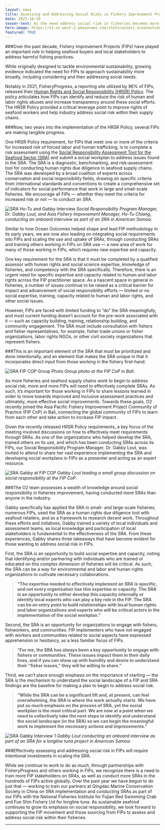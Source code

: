 ```yaml
---
layout: news
title: Assessing and Addressing Social Risks in Fishery Improvement Projects
date: 2023-10-19
teaser-text: As the need address social risk in fisheries becomes more evident, Ocean Outcomes is leading the way in integrating social requirements into Fishery Improvement Projects and scaling the use and uptake of Social Responsibility Assessments.
hero-image: https://s3.us-west-2.amazonaws.com/staticassets.oceanoutcomes.org/news+and+analysis/SRA+Gabby+Exiting+Vessel+hero+image.png
featured: TRUE
---
```


###Over the past decade, Fishery Improvement Projects (FIPs) have played an important role in helping seafood buyers and local stakeholders to address harmful fishing practices. 

While originally designed to tackle environmental sustainability, growing evidence indicated the need for FIPs to approach sustainability more broadly, including considering and then addressing social needs.

Notably in 2021, FisheryProgress, a reporting site utilized by 96% of FIPs, released their <a href="https://fisheryprogress.org/social-responsibility/our-approach" target="_blank">Human Rights and Social Responsibility (HRSR) Policy</a>. The policy articulates how FIPs can identify and reduce the risk of human and labor rights abuses and increase transparency around these social efforts. The HRSR Policy provided a critical leverage point to improve rights of seafood workers and help industry address social risk within their supply chains.

###Now, two years into the implementation of the HRSR Policy, several FIPs are making tangible progress. 

One HRSR Policy requirement, for FIPs that meet one or more of the criteria for increased risk of forced labor and human trafficking, is to complete a risk assessment using the [Social Responsibility Assessment Tool for the Seafood Sector (SRA)](https://www.oceanoutcomes.org/what-we-do/services/social-rapid-assessment/) and submit a social workplan to address issues found in the SRA. The SRA is a diagnostic, benchmarking, and risk-assessment tool for conducting human rights due diligence in seafood supply chains. The SRA was developed by a broad coalition of experts across conservation and social responsibility fields, drawing on specific criteria from international standards and conventions to create a comprehensive set of indicators for social performance that work in large and small-scale fisheries. We encourage all FIPs — whether they meet the criteria for increased risk or not — to conduct an SRA.

![SRA Ho-Tu and Gabby Interview](https://s3.us-west-2.amazonaws.com/staticassets.oceanoutcomes.org/news+and+analysis/SRA+Ho-Tu+and+Gabby+Interview.png)
*Social Responsibility Program Manager, Dr. Gabby Lout, and Asia Fishery Improvement Manager, Ho-Tu Chiang, conducting an onboard interview as part of an SRA in American Samoa.*

Similar to how Ocean Outcomes helped shape and lead FIP methodology in its early years, we are now also leading on integrating social requirements into FIPs and scaling the use and uptake of SRAs, through conducting SRAs and training others working in FIPs on SRA use — a new area of work for many of those working in FIPs, which requires new expertise and capacity. 

One key requirement for the SRA is that it must be completed by a qualified assessor with human rights and social science expertise, knowledge of fisheries, and competency with the SRA specifically. Therefore, there is an urgent need for specific expertise and capacity related to human and labor rights across the FIP practitioner space. As a nascent space in general in fisheries, a number of issues continue to be raised as a critical barrier for impact and advancement of social responsibility efforts — limited or no social expertise, training, capacity related to human and labor rights, and other social issues.

However, FIPs are faced with limited funding to “do” the SRA meaningfully, and most current funding doesn’t account for the pre-work associated with it — such as capacity building, training, relationship building, and community engagement. The SRA must include consultation with fishers and fisher representatives, for example, fisher trade unions or fisher organizations, labor rights NGOs, or other civil society organizations that represent fishers. 

###This is an important element of the SRA that must be prioritized and done intentionally, and an element that makes the SRA unique in that it incorporates direct input from those working in the fishery first-hand.

![SRA FIP COP Group Photo](https://s3.us-west-2.amazonaws.com/staticassets.oceanoutcomes.org/news+and+analysis/SRA+FIP+COP+Group+Photo.png)
*Group photo at the FIP CoP in Bali.* 

As more fisheries and seafood supply chains work to begin to address social risk, more and more FIPs will need to effectively complete SRAs. As such, it’s important for those working in FIPs to share lessons learned in order to move towards improved and inclusive assessment practices and ultimately, more effective social improvements. Towards these goals, O2 recently joined the Asia Pacific Fishery Improvement Project Community of Practice (FIP CoP) in Bali, connecting the global community of FIPs to learn from each other and take action to increase FIP impact. 

Given the recently released HRSR Policy requirements, a key focus of the meeting involved discussions on how to effectively meet requirements through SRAs. As one of the organizations who helped develop the SRA, trained others on its use, and which has been conducting SRAs across its FIPs, our Social Responsibility Program Manager, Dr. Gabby Lout, was invited to attend to share her vast experience implementing the SRA and developing social workplans in FIPs as a presenter and acting as an expert resource. 

![SRA Gabby at FIP COP](https://s3.us-west-2.amazonaws.com/staticassets.oceanoutcomes.org/news+and+analysis/SRA+Gabby+at+FIP+COP.png)
*Gabby Lout leading a small group discussion on social responsibility at the FIP CoP.* 

###The O2 team possesses a wealth of knowledge around social responsibility in fisheries improvement, having conducted more SRAs than anyone in the industry.

Gabby specifically has applied the SRA in small- and large-scale fisheries, numerous FIPs, used the SRA as a human rights due diligence tool with seafood retailers, and as a framework to research decent work. Throughout these efforts and initiatives, Gabby trained a variety of local individuals and assessment teams, as local knowledge and participation of local stakeholders is fundamental to the effectiveness of the SRA. From these experiences, Gabby shares three takeaways that have become evident for those wanting to address social risk in FIPs.

First, the SRA is an opportunity to build social expertise and capacity, noting that identifying and/or partnering with individuals who are trained or educated on this complex dimension of fisheries will be critical. As such, the SRA can be a way for environmental and labor and human rights organizations to cultivate necessary collaborations.

>**“The expertise needed to effectively implement an SRA is specific, and not every organization has this expertise or capacity. The SRA is an opportunity to either develop this capacity internally or identify local experts who can play a key role in the FIP. The SRA can be an entry point to build relationships with local human rights and labor organizations and experts who will be critical actors in the implementation of the social workplan.”**

Second, the SRA is an opportunity for organizations to engage with fishers, fishworkers, and communities. FIP implementers who have not engaged with workers and communities related to social aspects have expressed apprehension or hesitancy, as a less familiar focus of FIPs. 

>**“For me, the SRA has always been a key opportunity to engage with fishers or communities. These issues impact them in their daily lives, and if you can show up with humility and desire to understand their “fisher issues,” they will be willing to share.”**

Third, we can’t place enough emphasis on the importance of starting — the SRA is the mechanism to understand the social landscape of a FIP and SRA findings are the baseline for making a plan to begin to address social risk.

>**“While the SRA can be a significant lift and, at present, can feel overwhelming, the SRA is where the work actually starts. We have put so much emphasis on the process of SRA, yet the social workplan is the most critical part. We are now at a point when we need to collectively take the next steps to identify and understand the social landscape (in the SRA) so we can begin the meaningful work to implement the necessary actions and improvements.”**

![SRA Gabby Interview 1](https://s3.us-west-2.amazonaws.com/staticassets.oceanoutcomes.org/news+and+analysis/SRA+Gabby+Interview+1.png)
*Gabby Lout conducting an onboard interview as part of an SRA for a longline tuna project in American Samoa.*

###Effectively assessing and addressing social risk in FIPs will require intentional investments in scaling the SRA. 

While we continue to work to do as much, through partnerships with FisheryProgress and others working in FIPs, we recognize there is a need to train more FIP stakeholders on SRAs, as well as conduct more SRAs in the hundreds of FIPs active globally. Over the past year we have begun to do just that — working to train our partners at Qingdao Marine Conservation Society in China on SRA implementation and conducting SRAs as part of our FIPs with the National Fisheries Institute for Fujian Red Swimming Crab and Fue Shin Fishery Ltd for longline tuna. As sustainable seafood continues to grow its emphasis on social responsibility, we look forward to supporting the FIP movement and those sourcing from FIPs to assess and address social risk within their fisheries.

----
